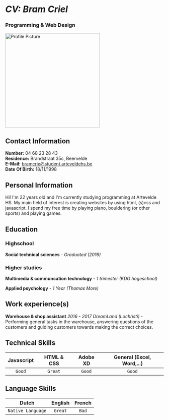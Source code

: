 # **_CV: Bram Criel_**
### Programming & Web Design
<img src="https://scontent-bru2-1.xx.fbcdn.net/v/t31.18172-8/23783722_1751885278156072_215186878286995840_o.jpg?_nc_cat=102&ccb=1-3&_nc_sid=09cbfe&_nc_ohc=bqEfhFLOl08AX9a-tAW&_nc_ht=scontent-bru2-1.xx&oh=cc0d8abe0dc607575822bab80ace81cb&oe=60A05966" alt="Profile Picture" width="300" height="300">
  
## Contact Information
**Number:** 04 68 23 28 43  
**Residence:** Brandstraat 35c, Beervelde  
**E-Mail:** bramcrie@student.arteveldehs.be  
**Date Of Birth:** 18/11/1998

## Personal Information
Hi! I'm 22 years old and I'm currently studying programming at Artevelde HS. My main field of interest is creating websites by using html, (s)css and javascript. I spend my free time by playing piano, bouldering (or other sports) and playing games.

## Education
### Highschool
**Social technical sciences** - _Graduated (2016)_

### Higher studies
**Multimedia & communcation technology** - _1 trimester (KDG hogeschool)_  

**Applied psychology** - _1 Year (Thomas More)_

## Work experience(s)
**Warehouse & shop assistant** _2016 - 2017_
_DreamLand (Lochristi)_ - Performing general tasks in the warehouse, answering questions of the customers and guiding customers towards making the correct choices.

## Technical Skills
Javascript | HTML & CSS | Adobe XD | General (Excel, Word,...)
:---: | :---: | :---: | :---: 
`Good` | `Great` | `Good` | `Good`

## Language Skills
Dutch | English | French
:---: | :---: | :---:
`Native Language` | `Great` | `Bad`
